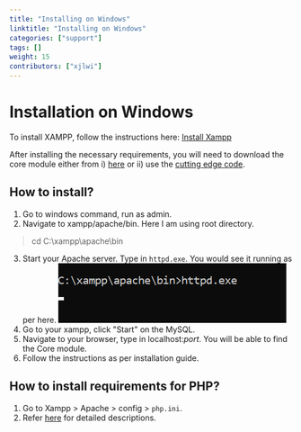 ```yaml
---
title: "Installing on Windows"
linktitle: "Installing on Windows"
categories: ["support"]
tags: []
weight: 15
contributors: ["xjlwi"]
---
```


# Installation on Windows
To install XAMPP, follow the instructions here: 
[Install Xampp](https://docs.gibbonedu.org/administrators/getting-started/installing-gibbon/install-xampp/)

After installing the necessary requirements, you will need to download the core module either from 
i) [here](https://gibbonedu.org/download/) or 
ii) use the [cutting edge code](https://docs.gibbonedu.org/administrators/getting-started/installing-gibbon/cutting-edge-code/).

## How to install?
1. Go to windows command, run as admin. 
2. Navigate to xampp/apache/bin. Here I am using root directory.
> cd  C:\xampp\apache\bin
> 
3. Start your Apache server. Type in `httpd.exe`. You would see it running as per here. 
![apache1.png](static/wp/2023/10/apache_1.png)
4. Go to your xampp, click "Start" on the MySQL.
5. Navigate to your browser, type in localhost:<i>port</i>. You will be able to find the Core module.
6. Follow the instructions as per installation guide.

## How to install requirements for PHP?
1. Go to Xampp > Apache > config > `php.ini`.
2. Refer [here](https://www.geeksforgeeks.org/how-to-install-php-extensions-on-windows/) for detailed descriptions. 
